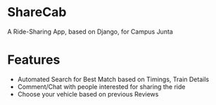 # ShareCab

A Ride-Sharing App, based on Django, for Campus Junta

# Features

* Automated Search for Best Match based on Timings, Train Details
* Comment/Chat with people interested for sharing the ride
* Choose your vehicle based on previous Reviews
